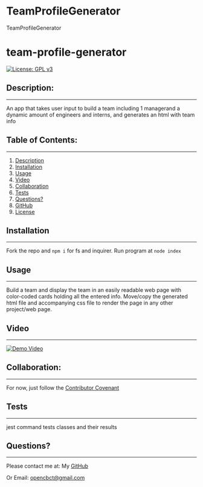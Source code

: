 # TeamProfileGenerator
TeamProfileGenerator
# team-profile-generator
  [![License: GPL v3](https://img.shields.io/badge/License-GPLv3-blue.svg)](https://www.gnu.org/licenses/gpl-3.0)

  ## Description:
  ___
  An app that takes user input to build a team including 1 managerand a dynamic amount of engineers and interns, and generates an html with team info

  ## Table of Contents:
  ___
  1) [Description](#description)
  2) [Installation](#installation)
  3) [Usage](#usage)
  4) [Video](#video)
  5) [Collaboration](#collaboration)
  6) [Tests](#tests)
  7) [Questions?](#questions?)
  8) [GitHub](#gitHub)
  9) [License](#license)

  ## Installation
  ___
  Fork the repo and ``` npm i ``` for fs and inquirer. Run program at ``` node index ```

  ## Usage
  ___
  Build a team and display the team in an easily readable web page with color-coded cards holding all the entered info. Move/copy the generated html file and accompanying css file to render the page in any other project/web page.

  ## Video
  ___
  [![Demo Video](./assets/images/team-profile-generator-image.png)](https://drive.google.com/file/d/1Bo28-YtMDdoDkTENvXGym9olzIEDV1MI/view "Demo Video")

  ## Collaboration:
  ___
  For now, just follow the [Contributor Covenant](https://www.contributor-covenant.org/)

  ## Tests
  ___
  jest command tests classes and their results

  ## Questions?
  ___
  Please contact me at:
  My [GitHub](https://github.com/opencbct)
  
  Or Email:
  <opencbct@gmail.com>

  